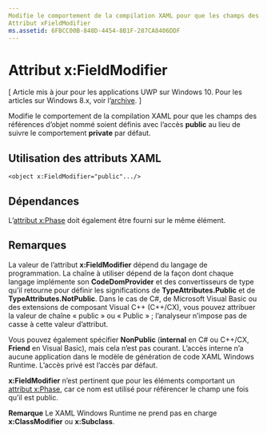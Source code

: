 ```yaml
---
Modifie le comportement de la compilation XAML pour que les champs des références d’objet nommé soient définis avec l’accès public au lieu de suivre le comportement private par défaut.
Attribut xFieldModifier
ms.assetid: 6FBCC00B-848D-4454-8B1F-287CA8406DDF
---
```


# Attribut x:FieldModifier

\[ Article mis à jour pour les applications UWP sur Windows 10. Pour les articles sur Windows 8.x, voir l’[archive](http://go.microsoft.com/fwlink/p/?linkid=619132). \]

Modifie le comportement de la compilation XAML pour que les champs des références d’objet nommé soient définis avec l’accès **public** au lieu de suivre le comportement **private** par défaut.

## Utilisation des attributs XAML

``` syntax
<object x:FieldModifier="public".../>
```

## Dépendances

L’[attribut x:Phase](x-name-attribute.md) doit également être fourni sur le même élément.

## Remarques

La valeur de l’attribut **x:FieldModifier** dépend du langage de programmation. La chaîne à utiliser dépend de la façon dont chaque langage implémente son **CodeDomProvider** et des convertisseurs de type qu’il retourne pour définir les significations de **TypeAttributes.Public** et de **TypeAttributes.NotPublic**. Dans le cas de C#, de Microsoft Visual Basic ou des extensions de composant Visual C++ (C++/CX), vous pouvez attribuer la valeur de chaîne « public » ou « Public » ; l’analyseur n’impose pas de casse à cette valeur d’attribut.

Vous pouvez également spécifier **NonPublic** (**internal** en C# ou C++/CX, **Friend** en Visual Basic), mais cela n’est pas courant. L’accès interne n’a aucune application dans le modèle de génération de code XAML Windows Runtime. L’accès privé est l’accès par défaut.

**x:FieldModifier** n’est pertinent que pour les éléments comportant un [attribut x:Phase](x-name-attribute.md), car ce nom est utilisé pour référencer le champ une fois qu’il est public.

**Remarque** Le XAML Windows Runtime ne prend pas en charge **x:ClassModifier** ou **x:Subclass**.



<!--HONumber=Mar16_HO1-->


